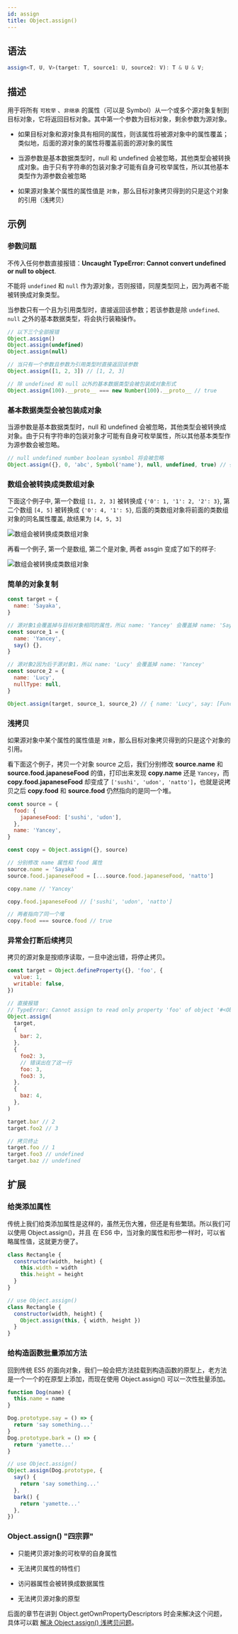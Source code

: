 ```yaml
---
id: assign
title: Object.assign()
---
```


## 语法

```ts
assign<T, U, V>(target: T, source1: U, source2: V): T & U & V;
```

## 描述

用于将所有 `可枚举` 、`非继承` 的属性（可以是 Symbol）从一个或多个源对象复制到目标对象，它将返回目标对象。其中第一个参数为目标对象，剩余参数为源对象。

- 如果目标对象和源对象具有相同的属性，则该属性将被源对象中的属性覆盖；类似地，后面的源对象的属性将覆盖前面的源对象的属性

- 当源参数是基本数据类型时，null 和 undefined 会被忽略，其他类型会被转换成对象。由于只有字符串的包装对象才可能有自身可枚举属性，所以其他基本类型作为源参数会被忽略

- 如果源对象某个属性的属性值是 `对象`，那么目标对象拷贝得到的只是这个对象的引用（浅拷贝）

## 示例

### 参数问题

不传入任何参数直接报错：**Uncaught TypeError: Cannot convert undefined or null to object**.

不能将 `undefined` 和 `null` 作为源对象，否则报错，同屋类型同上，因为两者不能被转换成对象类型。

当参数只有一个且为引用类型时，直接返回该参数；若该参数是除 `undefined、null` 之外的基本数据类型，将会执行装箱操作。

```js
// 以下三个全部报错
Object.assign()
Object.assign(undefined)
Object.assign(null)

// 当只有一个参数且参数为引用类型时直接返回该参数
Object.assign([1, 2, 3]) // [1, 2, 3]

// 除 undefined 和 null 以外的基本数据类型会被包装成对象形式
Object.assign(100).__proto__ === new Number(100).__proto__ // true
```

### 基本数据类型会被包装成对象

当源参数是基本数据类型时，null 和 undefined 会被忽略，其他类型会被转换成对象。由于只有字符串的包装对象才可能有自身可枚举属性，所以其他基本类型作为源参数会被忽略。

```js
// null undefined number boolean sysmbol 将会被忽略
Object.assign({}, 0, 'abc', Symbol('name'), null, undefined, true) // { '0': 'a', '1': 'b', '2': 'c' }
```

### 数组会被转换成类数组对象

下面这个例子中, 第一个数组 `[1, 2, 3]` 被转换成 `{'0': 1, '1': 2, '2': 3}`, 第二个数组 `[4, 5]` 被转换成 `{'0': 4, '1': 5}`, 后面的类数组对象将前面的类数组对象的同名属性覆盖, 故结果为 `[4, 5, 3]`

![数组会被转换成类数组对象](/img/docImages/assignLikedArray.jpg)

再看一个例子, 第一个是数组, 第二个是对象, 两者 assgin 变成了如下的样子:

![数组会被转换成类数组对象](/img/docImages/assignLikedArray2.jpg)

### 简单的对象复制

```js
const target = {
  name: 'Sayaka',
}

// 源对象1会覆盖掉与目标对象相同的属性，所以 name: 'Yancey' 会覆盖掉 name: 'Sayaka'
const source_1 = {
  name: 'Yancey',
  say() {},
}

// 源对象2因为后于源对象1，所以 name: 'Lucy' 会覆盖掉 name: 'Yancey'
const source_2 = {
  name: 'Lucy',
  nullType: null,
}

Object.assign(target, source_1, source_2) // { name: 'Lucy', say: [Function: say], nullType: null }
```

### 浅拷贝

如果源对象中某个属性的属性值是 `对象`，那么目标对象拷贝得到的只是这个对象的引用。

看下面这个例子，拷贝一个对象 source 之后，我们分别修改 **source.name** 和 **source.food.japaneseFood** 的值，打印出来发现 **copy.name** 还是 `Yancey`，而 **copy.food.japaneseFood** 却变成了 `['sushi', 'udon', 'natto']`，也就是说拷贝之后 **copy.food** 和 **source.food** 仍然指向的是同一个堆。

```js
const source = {
  food: {
    japaneseFood: ['sushi', 'udon'],
  },
  name: 'Yancey',
}

const copy = Object.assign({}, source)

// 分别修改 name 属性和 food 属性
source.name = 'Sayaka'
source.food.japaneseFood = [...source.food.japaneseFood, 'natto']

copy.name // 'Yancey'

copy.food.japaneseFood // ['sushi', 'udon', 'natto']

// 两者指向了同一个堆
copy.food === source.food // true
```

### 异常会打断后续拷贝

拷贝的源对象是按顺序读取，一旦中途出错，将停止拷贝。

```js
const target = Object.defineProperty({}, 'foo', {
  value: 1,
  writable: false,
})

// 直接报错
// TypeError: Cannot assign to read only property 'foo' of object '#<Object>'
Object.assign(
  target,
  {
    bar: 2,
  },
  {
    foo2: 3,
    // 错误出在了这一行
    foo: 3,
    foo3: 3,
  },
  {
    baz: 4,
  },
)

target.bar // 2
target.foo2 // 3

// 拷贝终止
target.foo // 1
target.foo3 // undefined
target.baz // undefined
```

## 扩展

### 给类添加属性

传统上我们给类添加属性是这样的，虽然无伤大雅，但还是有些繁琐。所以我们可以使用 Object.assign()，并且 在 ES6 中，当对象的属性和形参一样时，可以省略属性值，这就更方便了。

```js
class Rectangle {
  constructor(width, height) {
    this.width = width
    this.height = height
  }
}

// use Object.assign()
class Rectangle {
  constructor(width, height) {
    Object.assign(this, { width, height })
  }
}
```

### 给构造函数批量添加方法

回到传统 ES5 的面向对象，我们一般会把方法挂载到构造函数的原型上，老方法是一个一个的在原型上添加，而现在使用 Object.assign() 可以一次性批量添加。

```js
function Dog(name) {
  this.name = name
}

Dog.prototype.say = () => {
  return 'say something...'
}
Dog.prototype.bark = () => {
  return 'yamette...'
}

// use Object.assign()
Object.assign(Dog.prototype, {
  say() {
    return 'say something...'
  },
  bark() {
    return 'yamette...'
  },
})
```

### Object.assign() "四宗罪"

- 只能拷贝源对象的可枚举的自身属性

- 无法拷贝属性的特性们

- 访问器属性会被转换成数据属性

- 无法拷贝源对象的原型

后面的章节在讲到 Object.getOwnPropertyDescriptors 时会来解决这个问题，具体可以戳 [解决 Object.assign() 浅拷贝问题](./getOwnPropertyDescriptors#扩展)。
